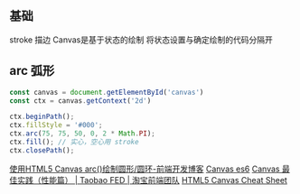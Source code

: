 ## 基础
stroke 描边
Canvas是基于状态的绘制
将状态设置与确定绘制的代码分隔开

## arc 弧形
```js
const canvas = document.getElementById('canvas')
const ctx = canvas.getContext('2d')

ctx.beginPath();
ctx.fillStyle = '#000';
ctx.arc(75, 75, 50, 0, 2 * Math.PI);
ctx.fill(); // 实心，空心用 stroke
ctx.closePath();
```
[使用HTML5 Canvas arc()绘制圆形/圆环-前端开发博客](http://caibaojian.com/html5-canvas-arc.html)
[Canvas es6](https://codepen.io/jobsboris27/pen/rOzwLw/?editors=0010)
[Canvas 最佳实践（性能篇） | Taobao FED | 淘宝前端团队](http://taobaofed.org/blog/2016/02/22/canvas-performance/index.html)
[HTML5 Canvas Cheat Sheet](http://cheatsheetworld.com/programming/html5-canvas-cheat-sheet/)
